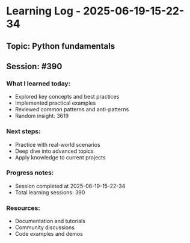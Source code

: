 # Learning Log - 2025-06-19-15-22-34

## Topic: Python fundamentals
## Session: #390

### What I learned today:
- Explored key concepts and best practices
- Implemented practical examples  
- Reviewed common patterns and anti-patterns
- Random insight: 3619

### Next steps:
- Practice with real-world scenarios
- Deep dive into advanced topics
- Apply knowledge to current projects

### Progress notes:
- Session completed at 2025-06-19-15-22-34
- Total learning sessions: 390

### Resources:
- Documentation and tutorials
- Community discussions
- Code examples and demos
